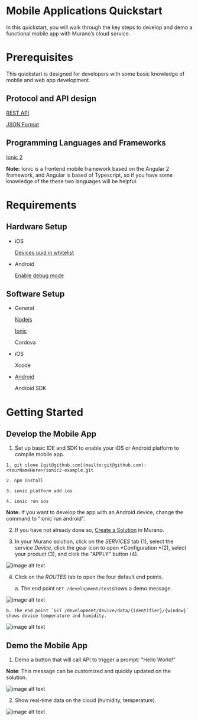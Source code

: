 # Mobile Applications Quickstart

In this quickstart, you will walk through the key steps to develop and demo a functional mobile app with Murano’s cloud service.

# Prerequisites

This quickstart is designed for developers with some basic knowledge of mobile and web app development. 

## Protocol and API design

[REST API](https://www.tutorialspoint.com/restful/restful_introduction.htm)

[JSON Format](https://www.tutorialspoint.com/json/json_overview.htm)

## Programming Languages and Frameworks

[Ionic 2](http://ionicframework.com/docs/v2/intro/installation/)

**Note:** Ionic is a frontend mobile framework based on the Angular 2 framework, and Angular is based of Typescript, so if you have some knowledge of the these two languages will be helpful. 

#	Requirements

## Hardware Setup

* iOS

    [Devices uuid in whitelist](https://developer.apple.com/library/content/documentation/IDEs/Conceptual/AppDistributionGuide/MaintainingProfiles/MaintainingProfiles.html)

* Android

    [Enable debug mode](https://www.google.com.tw/webhp?sourceid=chrome-instant&rlz=1C5CHFA_enTW695TW695&ion=1&espv=2&ie=UTF-8#q=android+debug+mode+enable&*)

## Software Setup

* General

    [Nodejs](https://nodejs.org/en/)

    [Ionic](https://ionicframework.com/docs/)

    Cordova

* iOS

    Xcode

* [Android](https://ionicframework.com/docs/v2/resources/platform-setup/mac-setup.html)

    Android SDK

# Getting Started

## Develop the Mobile App

1. Set up basic IDE and SDK to enable your iOS or Android platform to compile mobile app.

```
1. git clone [git@github.com](mailto:git@github.com): <YourNameHere>/ionic2-example.git

2. npm install

3. ionic platform add ios

4. ionic run ios
```

**Note:** If you want to develop the app with an Android device, change the command to "ionic run android".

2. If you have not already done so, [Create a Solution](http://docs.exosite.com/guides/create-solution/) in Murano.

3. In your Murano solution, click on the *SERVICES* tab (1),  select the service *Device*, click the gear icon to open *Configuration *(2), select your product (3), and click the "APPLY" button (4).

![image alt text](mobile_image_0.png)

4. Click on the *ROUTES* tab to open the four default end points.
   
    a. The  end point `GET /development/test`shows a demo message.
      
![image alt text](mobile_image_1.png)
    
    b. The end point `GET /development/device/data/{identifier}/{window}` shows device temperature and humidity.
      
![image alt text](mobile_image_2.png)

## Demo the Mobile App

1. Demo a button that will call API to trigger a prompt: "Hello World!" 

**Note**: This message can be customized and quickly updated on the solution.

![image alt text](mobile_image_3.png)

2. Show real-time data on the cloud (humidity, temperature).

![image alt text](mobile_image_4.png)


